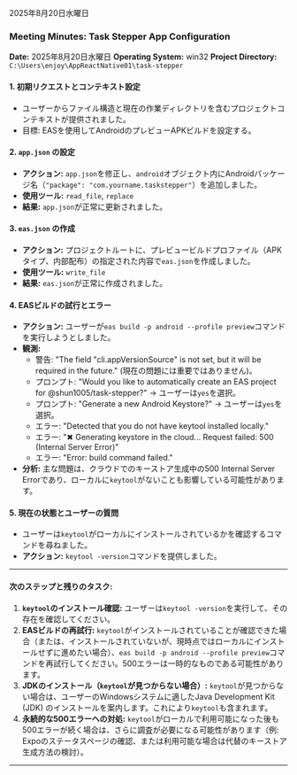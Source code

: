 2025年8月20日水曜日

### Meeting Minutes: Task Stepper App Configuration

**Date:** 2025年8月20日水曜日
**Operating System:** win32
**Project Directory:** `C:\Users\enjoy\AppReactNative01\task-stepper`

#### **1. 初期リクエストとコンテキスト設定**
- ユーザーからファイル構造と現在の作業ディレクトリを含むプロジェクトコンテキストが提供されました。
- 目標: EASを使用してAndroidのプレビューAPKビルドを設定する。

#### **2. `app.json` の設定**
- **アクション:** `app.json`を修正し、`android`オブジェクト内にAndroidパッケージ名（`"package": "com.yourname.taskstepper"`）を追加しました。
- **使用ツール:** `read_file`, `replace`
- **結果:** `app.json`が正常に更新されました。

#### **3. `eas.json` の作成**
- **アクション:** プロジェクトルートに、プレビュービルドプロファイル（APKタイプ、内部配布）の指定された内容で`eas.json`を作成しました。
- **使用ツール:** `write_file`
- **結果:** `eas.json`が正常に作成されました。

#### **4. EASビルドの試行とエラー**
- **アクション:** ユーザーが`eas build -p android --profile preview`コマンドを実行しようとしました。
- **観測:**
    - 警告: "The field \"cli.appVersionSource\" is not set, but it will be required in the future." (現在の問題には重要ではありません)。
    - プロンプト: "Would you like to automatically create an EAS project for @shun1005/task-stepper?" -> ユーザーは`yes`を選択。
    - プロンプト: "Generate a new Android Keystore?" -> ユーザーは`yes`を選択。
    - エラー: "Detected that you do not have keytool installed locally."
    - エラー: "✖ Generating keystore in the cloud... Request failed: 500 (Internal Server Error)"
    - エラー: "Error: build command failed."
- **分析:** 主な問題は、クラウドでのキーストア生成中の500 Internal Server Errorであり、ローカルに`keytool`がないことも影響している可能性があります。

#### **5. 現在の状態とユーザーの質問**
- ユーザーは`keytool`がローカルにインストールされているかを確認するコマンドを尋ねました。
- **アクション:** `keytool -version`コマンドを提供しました。

---

#### **次のステップと残りのタスク:**

1.  **`keytool`のインストール確認:** ユーザーは`keytool -version`を実行して、その存在を確認してください。
2.  **EASビルドの再試行:** `keytool`がインストールされていることが確認できた場合（または、インストールされていないが、現時点ではローカルにインストールせずに進めたい場合）、`eas build -p android --profile preview`コマンドを再試行してください。500エラーは一時的なものである可能性があります。
3.  **JDKのインストール（`keytool`が見つからない場合）:** `keytool`が見つからない場合は、ユーザーのWindowsシステムに適したJava Development Kit (JDK) のインストールを案内します。これにより`keytool`も含まれます。
4.  **永続的な500エラーへの対処:** `keytool`がローカルで利用可能になった後も500エラーが続く場合は、さらに調査が必要になる可能性があります（例: Expoのステータスページの確認、または利用可能な場合は代替のキーストア生成方法の検討）。

---